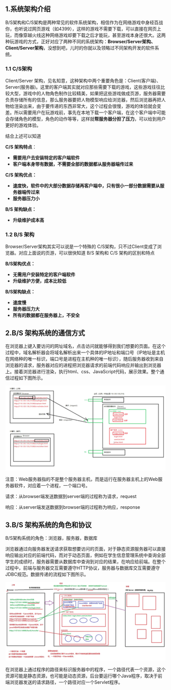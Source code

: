 ## 1.系统架构介绍

B/S架构和C/S架构是两种常见的软件系统架构，相信作为在网络游戏中身经百战你，也听说过网页游戏（如4399），这样的游戏不需要下载，可以直接在网页上玩，而像穿越火线这种网络游戏却要下载之后才能玩，甚至游戏本身还很大。这两种玩游戏的方式，正好对应了两种不同的系统架构：**Browser/Server架构、Client/Server架构**，没想到吧，儿时的你就以及领略过不同架构开发的软件系统。

### 1.1 C/S架构

Client/Server 架构，见名知意，这种架构中两个重要角色是：Client(客户端)、Server(服务器)。这里的客户端其实就对应那些需要下载的游戏，这些游戏往往比较大型，游戏中的人物角色制作比较精美，如果把这些游戏做成页游，服务器需要负责存储所有的信息，那么服务器要把人物模型响应给浏览器，然后浏览器再把人物给渲染出来，由于要传递的东西非常大，这个过程会很慢，游戏的体验就会变差。所以需要用户在玩游戏前，事先在本地下载一个客户端，在这个客户端中可能会存储角色的模型，角色的动作等等，这样就**帮服务器分担了压力**，可以给到用户更好的游戏体验。

结合上述可以知道 

**C/S 架构特点**：

+ **需要用户去安装特定的客户端软件**
+ **客户端本身带有数据，不需要全部的数据都从服务器端传过来**

**C/S 架构优点：**

+ **速度快，软件中的大部分数据存储再客户端中，只有很小一部分数据需要从服务器端传过来**
+ **服务器压力小**

**B/S 架构缺点：**

+ **升级维护成本高**

### 1.2 B/S 架构

Browser/Server架构其实可以说是一个特殊的 C/S架构，只不过Client变成了浏览器。对应上面说的页游，可以很快知道 B/S 架构和 C/S 架构的区别和特点

**B/S架构优点：**

+ **无需用户安装特定的客户端软件**
+ **升级维护方便，成本比较低**

**B/S架构缺点：**

+ **速度慢**
+ **服务器压力大**
+ **所有的数据都在服务器上，不安全**

## 2.B/S 架构系统的通信方式

在浏览器上键入要访问的网址域名，点击访问就能够得到我们想要的页面。在这个过程中，域名解析器会将域名解析出来一个具体的IP地址和端口号（IP地址是主机在网络种的唯一标识，端口号是进程在主机种的唯一标识），随后服务器收到来自浏览器的请求，服务器对应的进程把浏览器请求的前端代码响应并输出到浏览器上。接着浏览器进行渲染，执行html、css、JavaScript代码，展示效果。整个通信过程如下图所示。

![](./images/BS架构通信过程.png)

注意：Web服务器指的不是整个服务器主机，而是运行在服务器主机上的Web服务器软件，对应着一个进程，一个端口号。

请求：从browser端发送数据到server端的过程称为请求，request

响应：从server端发送数据到browser端的过程称为响应，response

## 3.B/S 架构系统的角色和协议

B/S架构系统的角色：浏览器，服务器，数据库

浏览器通过向服务器发送请求获取想要访问的页面，对于静态资源服务器可以直接响应输出对应的前端代码，而对于动态页面，例如在学生信息管理系统中查询全部学生的成绩时，服务器需要从数据库中查询到对应的结果，在响应给前端。在整个过程中，前端与服务器交互需要遵守HTTP协议，服务器与数据库交互需要遵守JDBC规范。数据传递的流程如下图所示。

![](./images/BSDB通信过程.png)

在浏览器上通过程序的路径来标识服务器中的程序，一个路径代表一个资源，这个资源可能是静态资源，也可能是动态资源，后台要运行哪个Java程序，取决于前端浏览器发送的请求路径，一个路径对应一个Servlet程序。

